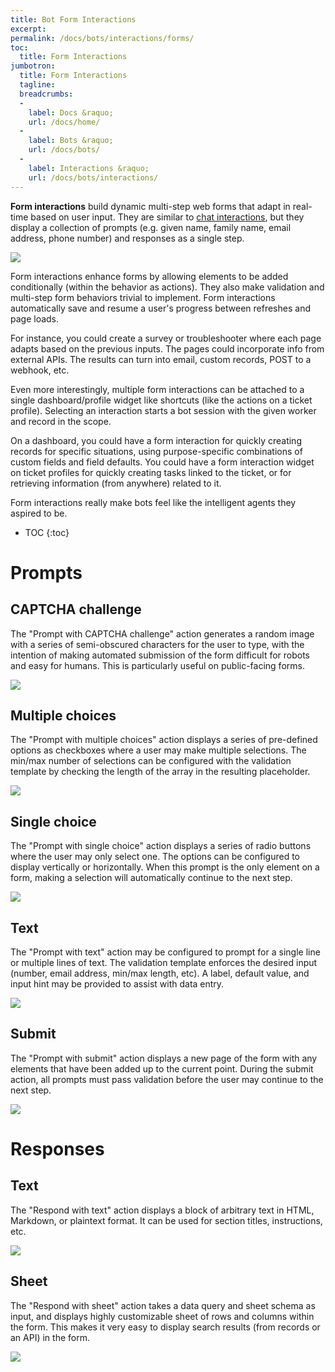 ```yaml
---
title: Bot Form Interactions
excerpt: 
permalink: /docs/bots/interactions/forms/
toc:
  title: Form Interactions
jumbotron:
  title: Form Interactions
  tagline: 
  breadcrumbs:
  -
    label: Docs &raquo;
    url: /docs/home/
  -
    label: Bots &raquo;
    url: /docs/bots/
  -
    label: Interactions &raquo;
    url: /docs/bots/interactions/
---
```


**Form interactions** build dynamic multi-step web forms that adapt in real-time based on user input. They are similar to [chat interactions](/docs/bots/interactions/chat/), but they display a collection of prompts (e.g. given name, family name, email address, phone number) and responses as a single step.

<div class="cerb-screenshot">
<img src="/assets/images/releases/9.3/form-interactions.gif" class="screenshot">
</div>

Form interactions enhance forms by allowing elements to be added conditionally (within the behavior as actions). They also make validation and multi-step form behaviors trivial to implement. Form interactions automatically save and resume a user's progress between refreshes and page loads.

For instance, you could create a survey or troubleshooter where each page adapts based on the previous inputs. The pages could incorporate info from external APIs. The results can turn into email, custom records, POST to a webhook, etc.

Even more interestingly, multiple form interactions can be attached to a single dashboard/profile widget like shortcuts (like the actions on a ticket profile). Selecting an interaction starts a bot session with the given worker and record in the scope.

On a dashboard, you could have a form interaction for quickly creating records for specific situations, using purpose-specific combinations of custom fields and field defaults. You could have a form interaction widget on ticket profiles for quickly creating tasks linked to the ticket, or for retrieving information (from anywhere) related to it.

Form interactions really make bots feel like the intelligent agents they aspired to be.

* TOC
{:toc}

# Prompts

## CAPTCHA challenge

The "Prompt with CAPTCHA challenge" action generates a random image with a series of semi-obscured characters for the user to type, with the intention of making automated submission of the form difficult for robots and easy for humans. This is particularly useful on public-facing forms.

<div class="cerb-screenshot">
<img src="/assets/images/releases/9.3/form-interaction-prompt-captcha.png" class="screenshot">
</div>

## Multiple choices

The "Prompt with multiple choices" action displays a series of pre-defined options as checkboxes where a user may make multiple selections. The min/max number of selections can be configured with the validation template by checking the length of the array in the resulting placeholder.

<div class="cerb-screenshot">
<img src="/assets/images/releases/9.3/form-interaction-prompt-choices.png" class="screenshot">
</div>

## Single choice

The "Prompt with single choice" action displays a series of radio buttons where the user may only select one. The options can be configured to display vertically or horizontally. When this prompt is the only element on a form, making a selection will automatically continue to the next step.

<div class="cerb-screenshot">
<img src="/assets/images/releases/9.3/form-interaction-prompt-choice.png" class="screenshot">
</div>

## Text

The "Prompt with text" action may be configured to prompt for a single line or multiple lines of text. The validation template enforces the desired input (number, email address, min/max length, etc). A label, default value, and input hint may be provided to assist with data entry.

<div class="cerb-screenshot">
<img src="/assets/images/releases/9.3/form-interaction-prompt-text.png" class="screenshot">
</div>

## Submit

The "Prompt with submit" action displays a new page of the form with any elements that have been added up to the current point. During the submit action, all prompts must pass validation before the user may continue to the next step.

<div class="cerb-screenshot">
<img src="/assets/images/releases/9.3/form-interaction-prompt-submit.png" class="screenshot">
</div>

# Responses

## Text

The "Respond with text" action displays a block of arbitrary text in HTML, Markdown, or plaintext format. It can be used for section titles, instructions, etc.

<div class="cerb-screenshot">
<img src="/assets/images/releases/9.3/form-interaction-respond-text.png" class="screenshot">
</div>

## Sheet

The "Respond with sheet" action takes a data query and sheet schema as input, and displays highly customizable sheet of rows and columns within the form. This makes it very easy to display search results (from records or an API) in the form.

<div class="cerb-screenshot">
<img src="/assets/images/releases/9.3/form-interaction-respond-sheet.png" class="screenshot">
</div>
